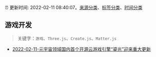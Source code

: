 :alarm_clock: 更新时间: 2022-02-11 08:40:07。[来源分类](../README.md)、[标签分类](../TAGS.md)、[时间分类](../TIMELINE.md)

## 游戏开发


> 关键字：`游戏`、`Three.js`、`Create.js`、`Matter.js`



- [2022-02-11-元宇宙领域国内首个开源云游戏引擎“鎏光”迎来重大更新](https://www.v2ex.com/t/833206) 